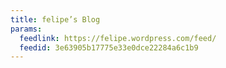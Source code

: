 ```yaml
---
title: felipe’s Blog
params:
  feedlink: https://felipe.wordpress.com/feed/
  feedid: 3e63905b17775e33e0dce22284a6c1b9
---
```


